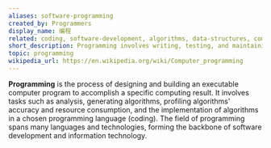 ```yaml
---
aliases: software-programming
created_by: Programmers
display_name: 编程
related: coding, software-development, algorithms, data-structures, computer-science
short_description: Programming involves writing, testing, and maintaining code to build software applications.
topic: programming
wikipedia_url: https://en.wikipedia.org/wiki/Computer_programming
---
```

**Programming** is the process of designing and building an executable computer program to accomplish a specific computing result. It involves tasks such as analysis, generating algorithms, profiling algorithms' accuracy and resource consumption, and the implementation of algorithms in a chosen programming language (coding). The field of programming spans many languages and technologies, forming the backbone of software development and information technology.
